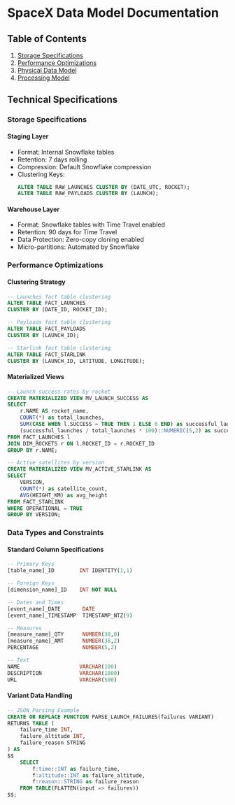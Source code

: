 # SpaceX Data Model Documentation

## Table of Contents

1. [Storage Specifications](#storage-specifications)
2. [Performance Optimizations](#performance-optimizations)
3. [Physical Data Model](#data-types-and-constraints)
4. [Processing Model](#processing-model)

## Technical Specifications

### Storage Specifications

#### Staging Layer

- Format: Internal Snowflake tables
- Retention: 7 days rolling
- Compression: Default Snowflake compression
- Clustering Keys:
  ```sql
  ALTER TABLE RAW_LAUNCHES CLUSTER BY (DATE_UTC, ROCKET);
  ALTER TABLE RAW_PAYLOADS CLUSTER BY (LAUNCH);
  ```

#### Warehouse Layer

- Format: Snowflake tables with Time Travel enabled
- Retention: 90 days for Time Travel
- Data Protection: Zero-copy cloning enabled
- Micro-partitions: Automated by Snowflake

### Performance Optimizations

#### Clustering Strategy

```sql
-- Launches fact table clustering
ALTER TABLE FACT_LAUNCHES
CLUSTER BY (DATE_ID, ROCKET_ID);

-- Payloads fact table clustering
ALTER TABLE FACT_PAYLOADS
CLUSTER BY (LAUNCH_ID);

-- Starlink fact table clustering
ALTER TABLE FACT_STARLINK
CLUSTER BY (LAUNCH_ID, LATITUDE, LONGITUDE);
```

#### Materialized Views

```sql
-- Launch success rates by rocket
CREATE MATERIALIZED VIEW MV_LAUNCH_SUCCESS AS
SELECT
    r.NAME AS rocket_name,
    COUNT(*) as total_launches,
    SUM(CASE WHEN l.SUCCESS = TRUE THEN 1 ELSE 0 END) as successful_launches,
    (successful_launches / total_launches * 100)::NUMERIC(5,2) as success_rate
FROM FACT_LAUNCHES l
JOIN DIM_ROCKETS r ON l.ROCKET_ID = r.ROCKET_ID
GROUP BY r.NAME;

-- Active satellites by version
CREATE MATERIALIZED VIEW MV_ACTIVE_STARLINK AS
SELECT
    VERSION,
    COUNT(*) as satellite_count,
    AVG(HEIGHT_KM) as avg_height
FROM FACT_STARLINK
WHERE OPERATIONAL = TRUE
GROUP BY VERSION;
```

### Data Types and Constraints

#### Standard Column Specifications

```sql
-- Primary Keys
[table_name]_ID        INT IDENTITY(1,1)

-- Foreign Keys
[dimension_name]_ID    INT NOT NULL

-- Dates and Times
[event_name]_DATE       DATE
[event_name]_TIMESTAMP  TIMESTAMP_NTZ(9)

-- Measures
[measure_name]_QTY      NUMBER(38,0)
[measure_name]_AMT      NUMBER(38,2)
PERCENTAGE              NUMBER(5,2)

-- Text
NAME                   VARCHAR(100)
DESCRIPTION            VARCHAR(1000)
URL                    VARCHAR(500)
```

#### Variant Data Handling

```sql
-- JSON Parsing Example
CREATE OR REPLACE FUNCTION PARSE_LAUNCH_FAILURES(failures VARIANT)
RETURNS TABLE (
    failure_time INT,
    failure_altitude INT,
    failure_reason STRING
) AS
$$
    SELECT
        f:time::INT as failure_time,
        f:altitude::INT as failure_altitude,
        f:reason::STRING as failure_reason
    FROM TABLE(FLATTEN(input => failures))
$$;
```
